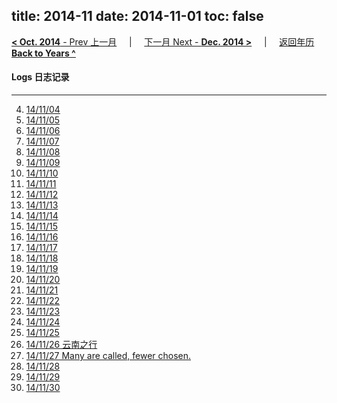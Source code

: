 title: 2014-11
date: 2014-11-01
toc: false
---
[**< Oct. 2014** - Prev 上一月](/lifelogs/2014/2014%20Aug~Dec%20Time%20Statistics%20-%20From%20aTimeLogger.html) &nbsp; &nbsp; | &nbsp; &nbsp; [下一月 Next - **Dec. 2014 >**](/lifelogs/2014/12/index.html) &nbsp; &nbsp; |  &nbsp; &nbsp; [返回年历 **Back to Years ^**](/lifelogs/index.html)
<br/>
#### Logs 日志记录
---
4. [14/11/04](/lifelogs/2014/11/d04.html)
5. [14/11/05](/lifelogs/2014/11/d05.html)
6. [14/11/06](/lifelogs/2014/11/d06.html)
7. [14/11/07](/lifelogs/2014/11/d07.html)
8. [14/11/08](/lifelogs/2014/11/d08.html)
9. [14/11/09](/lifelogs/2014/11/d09.html)
10. [14/11/10](/lifelogs/2014/11/d10.html)
11. [14/11/11](/lifelogs/2014/11/d11.html)
12. [14/11/12](/lifelogs/2014/11/d12.html)
13. [14/11/13](/lifelogs/2014/11/d13.html)
14. [14/11/14](/lifelogs/2014/11/d14.html)
15. [14/11/15](/lifelogs/2014/11/d15.html)
16. [14/11/16](/lifelogs/2014/11/d16.html)
17. [14/11/17](/lifelogs/2014/11/d17.html)
18. [14/11/18](/lifelogs/2014/11/d18.html)
19. [14/11/19](/lifelogs/2014/11/d19.html)
20. [14/11/20](/lifelogs/2014/11/d20.html)
21. [14/11/21](/lifelogs/2014/11/d21.html)
22. [14/11/22](/lifelogs/2014/11/d22.html)
23. [14/11/23](/lifelogs/2014/11/d23.html)
24. [14/11/24](/lifelogs/2014/11/d24.html)
25. [14/11/25](/lifelogs/2014/11/d25.html)
26. [14/11/26 云南之行](/lifelogs/2014/11/d26.html)
27. [14/11/27 Many are called, fewer chosen.](/lifelogs/2014/11/d27.html)
28. [14/11/28](/lifelogs/2014/11/d28.html)
29. [14/11/29](/lifelogs/2014/11/d29.html)
30. [14/11/30](/lifelogs/2014/11/d30.html)
